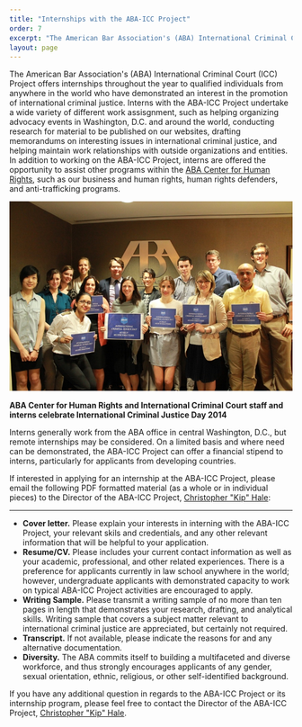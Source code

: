 ```yaml
---
title: "Internships with the ABA-ICC Project"
order: 7
excerpt: "The American Bar Association's (ABA) International Criminal Court (ICC) Project offers internships throughout the year to qualified individuals from anywhere in the world who have demonstrated an interest in the promotion of international criminal justice."
layout: page
---
```

The American Bar Association's (ABA) International Criminal Court (ICC) Project offers internships throughout the year to qualified individuals from anywhere in the world who have demonstrated an interest in the promotion of international criminal justice. Interns with the ABA-ICC Project undertake a wide variety of different work assisgnment, such as helping organizing advocacy events in Washington, D.C. and around the world, conducting research for material to be published on our websites, drafting memorandums on interesting issues in international criminal justice, and helping maintain work relationships with outside organizations and entities. In addition to working on the ABA-ICC Project, interns are offered the opportunity to assist other programs within the [ABA Center for Human Rights](http://www.americanbar.org/groups/human_rights.html), such as our business and human rights, human rights defenders, and anti-trafficking programs.

!["ABA Center for Human Rights and International Criminal Court staff and interns celebrate International Criminal Justice Day 2014"](/assets/img/aba-interns-international-criminal-justice-day.jpg)

**ABA Center for Human Rights and International Criminal Court staff and interns celebrate International Criminal Justice Day 2014**

Interns generally work from the ABA office in central Washington, D.C., but remote internships may be considered. On a limited basis and where need can be demonstrated, the ABA-ICC Project can offer a financial stipend to interns, particularly for applicants from developing countries.

If interested in applying for an internship at the ABA-ICC Project, please email the following PDF formatted material (as a whole or in individual pieces) to the Director of the ABA-ICC Project, [Christopher "Kip" Hale](http://www.aba-icc.org/the-aba-icc-project/project-staff/):

---
- **Cover letter.** Please explain your interests in interning with the ABA-ICC Project, your relevant skils and credentials, and any other relevant information that will be helpful to your application.
- **Resume/CV.** Please includes your current contact information as well as your academic, professional, and other related experiences. There is a preference for applicants currently in law school anywhere in the world; however, undergraduate applicants with demonstrated capacity to work on typical ABA-ICC Project activities are encouraged to apply.
-  **Writing Sample.** Please transmit a writing sample of no more than ten pages in length that demonstrates your research, drafting, and analytical skills. Writing sample that covers a subject matter relevant to international criminal justice are appreciated, but certainly not required.
-  **Transcript.** If not available, please indicate the reasons for and any alternative documentation.
-  **Diversity.** The ABA commits itself to building a multifaceted and diverse workforce, and thus strongly encourages applicants of any gender, sexual orientation, ethnic, religious, or other self-identified background.

If you have any additional question in regards to the ABA-ICC Project or its internship program, please feel free to contact the Director of the ABA-ICC Project, [Christopher "Kip" Hale](http://www.aba-icc.org/the-aba-icc-project/project-staff/).



